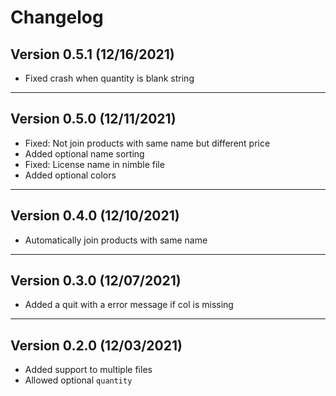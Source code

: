 # Changelog

## Version 0.5.1 (12/16/2021)

- Fixed crash when quantity is blank string

---

## Version 0.5.0 (12/11/2021)

- Fixed: Not join products with same name but different price
- Added optional name sorting
- Fixed: License name in nimble file
- Added optional colors

---

## Version 0.4.0 (12/10/2021)

- Automatically join products with same name

---

## Version 0.3.0 (12/07/2021)

- Added a quit with a error message if col is missing

---

## Version 0.2.0 (12/03/2021)

- Added support to multiple files
- Allowed optional `quantity`
